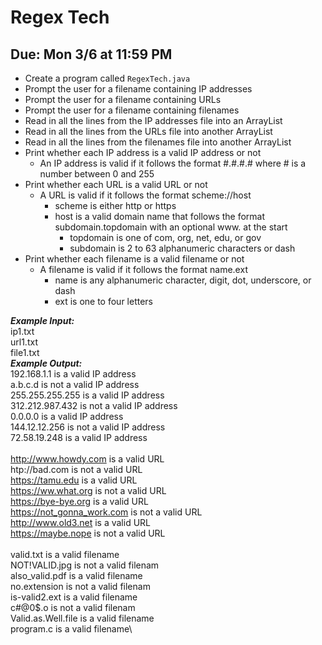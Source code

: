 # Regex Tech

## Due: Mon 3/6 at 11:59 PM

- Create a program called `RegexTech.java`
- Prompt the user for a filename containing IP addresses
- Prompt the user for a filename containing URLs
- Prompt the user for a filename containing filenames
- Read in all the lines from the IP addresses file into an ArrayList
- Read in all the lines from the URLs file into another ArrayList
- Read in all the lines from the filenames file into another ArrayList
- Print whether each IP address is a valid IP address or not
  - An IP address is valid if it follows the format #.#.#.# where # is a number between 0 and 255
- Print whether each URL is a valid URL or not
  - A URL is valid if it follows the format scheme://host
    - scheme is either http or https
    - host is a valid domain name that follows the format subdomain.topdomain with an optional www. at the start
      - topdomain is one of com, org, net, edu, or gov
      - subdomain is 2 to 63 alphanumeric characters or dash
- Print whether each filename is a valid filename or not
  - A filename is valid if it follows the format name.ext
    - name is any alphanumeric character, digit, dot, underscore, or dash
    - ext is one to four letters

***Example Input:***\
ip1.txt\
url1.txt\
file1.txt\
***Example Output:***\
192.168.1.1 is a valid IP address\
a.b.c.d is not a valid IP address\
255.255.255.255 is a valid IP address\
312.212.987.432 is not a valid IP address\
0.0.0.0 is a valid IP address\
144.12.12.256 is not a valid IP address\
72.58.19.248 is a valid IP address\
\
http://www.howdy.com is a valid URL\
htp://bad.com is not a valid URL\
https://tamu.edu is a valid URL\
https://ww.what.org is not a valid URL\
https://bye-bye.org is a valid URL\
https://not_gonna_work.com is not a valid URL\
http://www.old3.net is a valid URL\
https://maybe.nope is not a valid URL\
\
valid.txt is a valid filename\
NOT!VALID.jpg is not a valid filenam\
also_valid.pdf is a valid filename\
no.extension is not a valid filenam\
is-valid2.ext is a valid filename\
c#@0$.o is not a valid filenam\
Valid.as.Well.file is a valid filename\
program.c is a valid filename\
